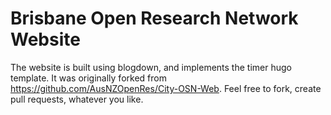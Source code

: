 
<!-- README.md is generated from README.Rmd. Please edit that file -->
Brisbane Open Research Network Website
======================================

The website is built using blogdown, and implements the timer hugo template. It was originally forked from https://github.com/AusNZOpenRes/City-OSN-Web. Feel free to fork, create pull requests, whatever you like.
